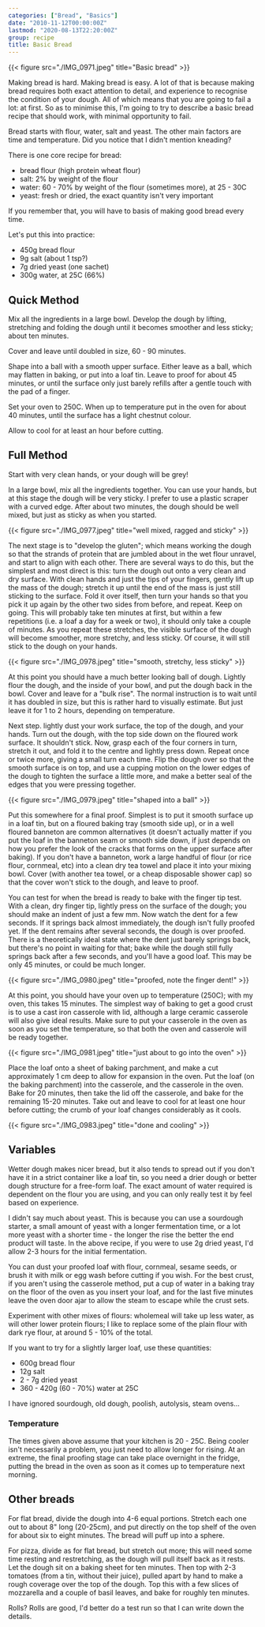 ```yaml
---
categories: ["Bread", "Basics"]
date: "2010-11-12T00:00:00Z"
lastmod: "2020-08-13T22:20:00Z"
group: recipe
title: Basic Bread
---
```


{{< figure src="./IMG_0971.jpeg" title="Basic bread" >}}

Making bread is hard. Making bread is easy. A lot of that is because making bread requires both exact attention to detail, and experience to recognise the condition of your dough. All of which means that you are going to fail a lot: at first. So as to minimise this, I'm going to try to describe a basic bread recipe that should work, with minimal opportunity to fail.

Bread starts with flour, water, salt and yeast. The other main factors are time and temperature. Did you notice that I didn't mention kneading?

There is one core recipe for bread:

- bread flour (high protein wheat flour)
- salt: 2% by weight of the flour 
- water: 60 - 70% by weight of the flour (sometimes more), at 25 - 30C
- yeast: fresh or dried, the exact quantity isn't very important

If you remember that, you will have to basis of making good bread every time.

Let's put this into practice:

- 450g bread flour
- 9g salt (about 1 tsp?)
- 7g dried yeast (one sachet)
- 300g water, at 25C (66%)

## Quick Method

Mix all the ingredients in a large bowl. Develop the dough by lifting, stretching and folding the dough until it becomes smoother and less sticky; about ten minutes.

Cover and leave until doubled in size, 60 - 90 minutes.

Shape into a ball with a smooth upper surface. Either leave as a ball, which may flatten in baking, or put into a loaf tin.  Leave to proof for about 45 minutes, or until the surface only just barely refills after a gentle touch with the pad of a finger.

Set your oven to 250C. When up to temperature put in the oven for about 40 minutes, until the surface has a light chestnut colour.

Allow to cool for at least an hour before cutting.


## Full Method
Start with very clean hands, or your dough will be grey!

In a large bowl, mix all the ingredients together.  You can use your hands, but at this stage the dough will be very sticky.  I prefer to use a plastic scraper with a curved edge. After about two minutes, the dough should be well mixed, but just as sticky as when you started.

{{< figure src="./IMG_0977.jpeg" title="well mixed, ragged and sticky" >}}

The next stage is to "develop the gluten"; which means working the dough so that the strands of protein that are jumbled about in the wet flour unravel, and start to align with each other.  There are several ways to do this, but the simplest and most direct is this: turn the dough out onto a very clean and dry surface. With clean hands and just the tips of your fingers, gently lift up the mass of the dough; stretch it up until the end of the mass is just still sticking to the surface. Fold it over itself, then turn your hands so that you pick it up again by the other two sides from before, and repeat. Keep on going. This will probably take ten minutes at first, but within a few repetitions (i.e. a loaf a day for a week or two), it should only take a couple of minutes. As you repeat these stretches, the visible surface of the dough will become smoother, more stretchy, and less sticky.  Of course, it will still stick to the dough on your hands.

{{< figure src="./IMG_0978.jpeg" title="smooth, stretchy, less sticky" >}}


At this point you should have a much better looking ball of dough. Lightly flour the dough, and the inside of your bowl, and put the dough back in the bowl. Cover and leave for a "bulk rise". The normal instruction is to wait until it has doubled in size, but this is rather hard to visually estimate. But just leave it for 1 to 2 hours, depending on temperature. 

Next step.  lightly dust your work surface, the top of the dough, and your hands. Turn out the dough, with the top side down on the floured work surface. It shouldn't stick. Now, grasp each of the four corners in turn, stretch it out, and fold it to the centre and lightly press down. Repeat once or twice more, giving a small turn each time.  Flip the dough over so that the smooth surface is on top, and use a cupping motion on the lower edges of the dough to tighten the surface a little more, and make a better seal of the edges that you were pressing together.

{{< figure src="./IMG_0979.jpeg" title="shaped into a ball" >}}


Put this somewhere for a final proof. Simplest is to put it smooth surface up in a loaf tin, but on a floured baking tray (smooth side up), or in a well floured banneton are common alternatives (it doesn't actually matter if you put the loaf in the banneton seam or smooth side down, if just depends on how you prefer the look of the cracks that forms on the upper surface after baking). If you don't have a banneton, work a large handful of flour (or rice flour, cornmeal, etc) into a clean dry tea towel and place it into your mixing bowl.  Cover (with another tea towel, or a cheap disposable shower cap) so that the cover won't stick to the dough, and leave to proof.

You can test for when the bread is ready to bake with the finger tip test. With a clean, dry finger tip, lightly press on the surface of the dough; you should make an indent of just a few mm. Now watch the dent for a few seconds.  If it springs back almost immediately, the dough isn't fully proofed yet. If the dent remains after several seconds, the dough is over proofed.  There is a theoretically ideal state where the dent just barely springs back, but there's no point in waiting for that; bake while the dough still fully springs back after a few seconds, and you'll have a good loaf. This may be only 45 minutes, or could be much longer.

{{< figure src="./IMG_0980.jpeg" title="proofed, note the finger dent!" >}}

At this point, you should have your oven up to temperature (250C); with my oven, this takes 15 minutes. The simplest way of baking to get a good crust is to use a cast iron casserole with lid, although a large ceramic casserole will also give ideal results.  Make sure to put your casserole in the oven as soon as you set the temperature, so that both the oven and casserole will be ready together.

{{< figure src="./IMG_0981.jpeg" title="just about to go into the oven" >}}

Place the loaf onto a sheet of baking parchment, and make a cut approximately 1 cm deep to allow for expansion in the oven.  Put the loaf (on the baking parchment) into the casserole, and the casserole in the oven. Bake for 20 minutes, then take the lid off the casserole, and bake for the remaining 15-20 minutes.  Take out and leave to cool for at least one hour before cutting; the crumb of your loaf changes considerably as it cools.

{{< figure src="./IMG_0983.jpeg" title="done and cooling" >}}


## Variables

Wetter dough makes nicer bread, but it also tends to spread out if you don't have it in a strict container like a loaf tin, so you need a drier dough or better dough structure for a free-form loaf.  The exact amount of water required is dependent on the flour you are using, and you can only really test it by feel based on experience.

I didn't say much about yeast.  This is because you can use a sourdough starter, a small amount of yeast with a longer fermentation time, or a lot more yeast with a shorter time - the longer the rise the better the end product will taste. In the above recipe, if you were to use 2g dried yeast, I'd allow 2-3 hours for the initial fermentation.

You can dust your proofed loaf with flour, cornmeal, sesame seeds, or brush it with milk or egg wash before cutting if you wish. For the best crust, if you aren't using the casserole method, put a cup of water in a baking tray on the floor of the oven as you insert your loaf, and for the last five minutes leave the oven door ajar to allow the steam to escape while the crust sets.

Experiment with other mixes of flours: wholemeal will take up less water, as will other lower protein flours; I like to replace some of the plain flour with dark rye flour, at around 5 - 10% of the total.

If you want to try for a slightly larger loaf, use these quantities:

- 600g bread flour
- 12g salt
- 2 - 7g dried yeast
- 360 - 420g (60 - 70%) water at 25C

I have ignored sourdough, old dough, poolish, autolysis, steam ovens...

### Temperature
The times given above assume that your kitchen is 20 - 25C. Being cooler isn't necessarily a problem, you just need to allow longer for rising.  At an extreme, the final proofing stage can take place overnight in the fridge, putting the bread in the oven as soon as it comes up to temperature next morning.

## Other breads
For flat bread, divide the dough into 4-6 equal portions.  Stretch each one out to about 8" long (20-25cm), and put directly on the top shelf of the oven for about six to eight minutes.  The bread will puff up into a sphere.

For pizza, divide as for flat bread, but stretch out more; this will need some time resting and restretching, as the dough will pull itself back as it rests.  Let the dough sit on a baking sheet for ten minutes.  Then top with 2-3 tomatoes (from a tin, without their juice), pulled apart by hand to make a rough coverage over the top of the dough.  Top this with a few slices of mozzarella and a couple of basil leaves, and bake for roughly ten minutes.

Rolls? Rolls are good, I'd better do a test run so that I can write down the details.


